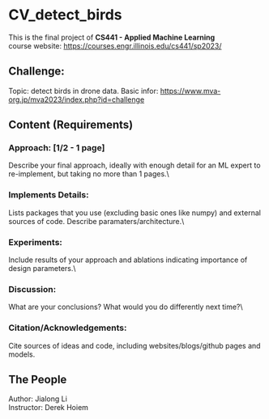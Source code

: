 # CV_detect_birds
This is the final project of **CS441 - Applied Machine Learning**\
course website: https://courses.engr.illinois.edu/cs441/sp2023/
## Challenge:  
Topic: detect birds in drone data.
Basic infor: https://www.mva-org.jp/mva2023/index.php?id=challenge

## Content (Requirements)
### Approach: [1/2 - 1 page]
Describe your final approach, ideally with enough detail for an ML expert to re-implement, but taking no more than 1 pages.\
### Implements Details:
Lists packages that you use (excluding basic ones like numpy) and external sources of code. Describe paramaters/architecture.\
### Experiments:
Include results of your approach and ablations indicating importance of design parameters.\
### Discussion:
What are your conclusions? What would you do differently next time?\
### Citation/Acknowledgements:
Cite sources of ideas and code, including websites/blogs/github pages and models.

## The People
Author: Jialong Li\
Instructor: Derek Hoiem


